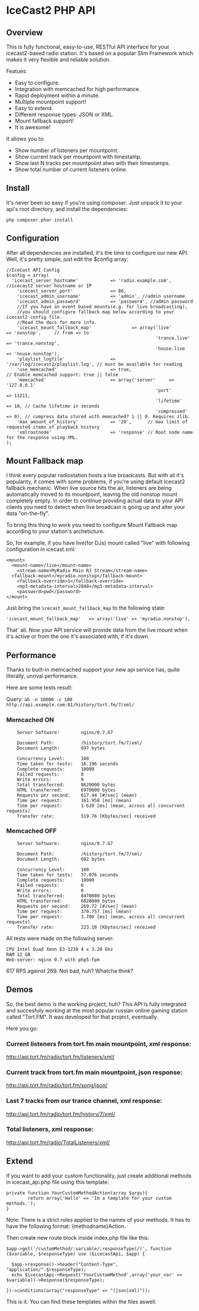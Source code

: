 # IceCast2 PHP API

## Overview
This is fully functional, easy-to-use, RESTful API interface for your icecast2-based radio station.
It's based on a popular Slim Framework which makes it very flexible and reliable solution.

Featues:
* Easy to configure.
* Integration with memcached for high performance.
* Rapid deployment within a minute.
* Multiple mountpoint support!
* Easy to extend.
* Different response types: JSON or XML.
* Mount fallback support!
* It is awesome!

It allows you to:
* Show number of listeners per mountpoint.
* Show current track per mountpoint with timestamp.
* Show last N tracks per mountpoiint alwo with their timestamps.
* Show total number of current listeners online.

## Install
It's never been so easy if you're using composer.
Just unpack it to your api's root directory, and install the dependencies:

```php composer.phar install```

## Configuration
After all dependencies are installed, it's the time to configure our new API.
Well, it's pretty simple, just edit the $config array:
```
//IceCast API Config
$config = array(
  'icecast_server_hostname'			   => 'radio.example.com', //icecast2 server hostname or IP
	'icecast_server_port'			   => 80, 
	'icecast_admin_username' 		   => 'admin', //admin username
	'icecast_admin_password' 		   => 'password', //admin password
	//If you have an event based mounts(e.g. for live broadcasting), 
	//you should configure fallback map below according to your icecast2 config file.
	//Read the docs for more info.
	'icecast_mount_fallback_map'               => array('live'        => 'nonstop',     // from => to
	                                                    'trance.live' => 'trance.nonstop',
	                                                    'house.live	  => 'house.nonstop'),
	'playlist_logfile' 		           => '/var/log/icecast2/playlist.log', // must be available for reading
	'use_memcached' 		           => true,                             // Enable memcached support: true || false
	'memcached' 			           => array('server'     => '127.0.0.1'
	                                                    'port'       => 11211, 
	                                                    'lifetime'   => 10, // Cache lifetime in seconds
 	                                                    'compressed' => 0), // compress data stored with memcached? 1 || 0. Requires zlib.
	'max_amount_of_history'			   => '20',      // max limit of requested items of playback history
	'xmlrootnode'			           => 'response' // Root node name for the response using XML.
);
```
## Mount Fallback map
I think every popular radiostation hosts a live broadcasts. But with all it's popularity, it comes with some problems, if you're using default Icecast2 fallback mechanic.
When live source hits the air, listeners are being automatically moved to its mountpoint, leaving the old nonstop mount completely empty.
In order to continue providing actual data to your API clients you need to detect when live broadcast is going up and alter your data "on-the-fly".

To bring this thing to work you need to configure Mount Fallback map according to your station's archeticture.

So, for example, if you have live(for DJs) mount called "live" with following configuration in icecast.xml:
```
<mount>
  <mount-name>/live</mount-name>
	<stream-name>MyRadio Main RJ Stream</stream-name>
  <fallback-mount>/myradio.nonstop</fallback-mount>
	<fallback-override>1</fallback-override>
	<mp3-metadata-interval>2048</mp3-metadata-interval>
	<password>pwd</password>
</mount>
```
Just bring the `icecast_mount_fallback_map` to the following state:
```
'icecast_mount_fallback_map'   => array('live' => 'myradio.nonstop'),
```
That' all. Now your API service will provide data from the live mount when it's active or from the one it's associated with, if it's down.

## Performance
Thanks to built-in memcached support your new api service has, quite literally,  unrival performance.

Here are some tests result:

Query: `ab -n 10000 -c 100 http://api.example.com:81/history/tort.fm/7/xml/`

### Memcached ON
```
	Server Software:        nginx/0.7.67
	
	Document Path:          /history/tort.fm/7/xml/
	Document Length:        697 bytes
	
	Concurrency Level:      100
	Time taken for tests:   16.196 seconds
	Complete requests:      10000
	Failed requests:        0
	Write errors:           0
	Total transferred:      8620000 bytes
	HTML transferred:       6970000 bytes
	Requests per second:    617.44 [#/sec] (mean)
	Time per request:       161.958 [ms] (mean)
	Time per request:       1.620 [ms] (mean, across all concurrent requests)
	Transfer rate:          519.76 [Kbytes/sec] received
```
### Memcached OFF
```
	Server Software:        nginx/0.7.67
	
	Document Path:          /history/tort.fm/7/xml/
	Document Length:        682 bytes
	
	Concurrency Level:      100
	Time taken for tests:   37.076 seconds
	Complete requests:      10000
	Failed requests:        0
	Write errors:           0
	Total transferred:      8470000 bytes
	HTML transferred:       6820000 bytes
	Requests per second:    269.72 [#/sec] (mean)
	Time per request:       370.757 [ms] (mean)
	Time per request:       3.708 [ms] (mean, across all concurrent requests)
	Transfer rate:          223.10 [Kbytes/sec] received
```

All tests were made on the following server:
```
CPU	Intel Quad Xeon E3-1230 4 x 3.20 Ghz
RAM	12 GB
Web-server: nginx 0.7 with php5-fpm
```
617 RPS against 269.
Not bad, huh? Whatcha think?


## Demos
So, the best demo is the working project, huh?
This API is fully integrated and succesfuly working at the most popular russian 
online gaming station called "Tort.FM". It was developed for that project, eventually.

Here you go:
### Current listeners from tort.fm main mountpoint, xml response:
<http://api.tort.fm/radio/tort.fm/listeners/xml/>
### Current track from tort.fm main mountpoint, json response:
<http://api.tort.fm/radio/tort.fm/song/json/>
### Last 7 tracks from our trance channel, xml response:
<http://api.tort.fm/radio/tort.fm/history/7/xml/>
### Total listeners, xml response:
<http://api.tort.fm/radio/TotalListeners/xml/>

## Extend
If you want to add your custom functionality, just create additional methods in icecast_api.php file using this template:
```
private function YourCustomMethodAction(array $args){
		return array('Hello' => 'Im a template for your custom methods.');
} 
```
Note: There is a strict rules applied to the names of your methods. It has to have the following format: {methodname}Action.

Then create new route block inside index.php file like this:
```
$app->get('/customMethod/:variable/:responseType(/)', function ($variable, $responseType) use ($icecastApi, $app) {

  $app->response()->header("Content-Type", "application/".$responseType);
  echo $icecastApi->Request('YourCustomMethod',array('your_var' => $variable))->Response($responseType);
	
})->conditions(array("responseType" => "(json|xml)"));
```
This is it. You can find these templates within the files aswell.

